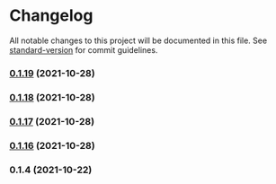 # Changelog

All notable changes to this project will be documented in this file. See [standard-version](https://github.com/conventional-changelog/standard-version) for commit guidelines.

### [0.1.19](https://github.com/silviopaganini/ds/compare/v0.1.18...v0.1.19) (2021-10-28)

### [0.1.18](https://github.com/silviopaganini/ds/compare/v0.1.17...v0.1.18) (2021-10-28)

### [0.1.17](https://github.com/silviopaganini/ds/compare/v0.1.16...v0.1.17) (2021-10-28)

### [0.1.16](https://github.com/silviopaganini/ds/compare/v0.1.4...v0.1.16) (2021-10-28)

### 0.1.4 (2021-10-22)
